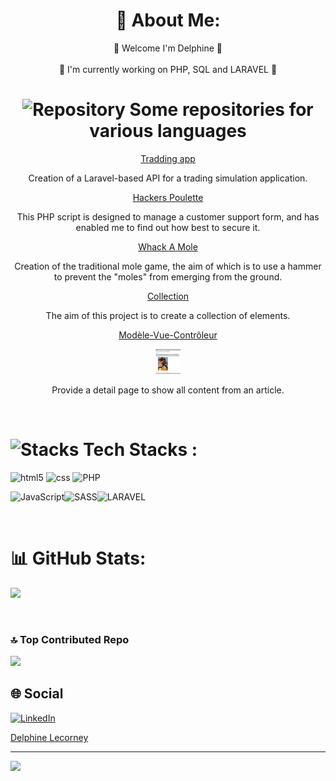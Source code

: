 <div align='center'>
  
# 💫 About Me:

🌱 Welcome I'm Delphine 🌱
<br><br>
🔭 I'm currently working on PHP, SQL and LARAVEL 🔭

# <img src="https://github.com/DelphineLecorney/DelphineLecorney/blob/main/images/git%20repository.png" alt="Repository" height="50" width="50" /> Some repositories for various languages

[Tradding app](https://github.com/DelphineLecorney/TraddingApp)
<p>Creation of a Laravel-based API for a trading simulation application. </p>

[Hackers Poulette](https://github.com/DelphineLecorney/hackers-poulette)
<p>This PHP script is designed to manage a customer support form, and has enabled me to find out how best to secure it.</p>

[Whack A Mole](https://github.com/DelphineLecorney/Whack-A-Mole)
<p>Creation of the traditional mole game, the aim of which is to use a hammer to prevent the "moles" from emerging from the ground.</p> 

[Collection](https://github.com/DelphineLecorney/Collection)
<p>The aim of this project is to create a collection of elements.</p>

[Modèle-Vue-Contrôleur ](https://github.com/DelphineLecorney/mvc/blob/main/README.md)

<img src="https://raw.githubusercontent.com/DelphineLecorney/mvc/main/public/pictures/ArticleSelected.JPG" alt="" height="40" width="40" />

<p>Provide a detail page to show all content from an article.</p>


</div>
<br>

# <img src="https://github.com/DelphineLecorney/DelphineLecorney/blob/main/images/Stacks_Logo.png" alt="Stacks" height="40" width="40" /> Tech Stacks :

<p align='left'>
  

<img src="https://github.com/DelphineLecorney/DelphineLecorney/blob/main/images/html.png" alt="html5" height="60" width="60" /> 

<img src="https://github.com/DelphineLecorney/DelphineLecorney/blob/main/images/CSS3.jpg" alt="css" height="60" width="60" /> 

<img src="https://github.com/DelphineLecorney/DelphineLecorney/blob/main/images/php.jpg" alt="PHP" height="60" width="60" /> 

![JavaScript](https://img.shields.io/badge/javascript-%23323330.svg?style=flat&logo=javascript&logoColor=%23F7DF1E)![SASS](https://img.shields.io/badge/SASS-hotpink.svg?style=flat&logo=SASS&logoColor=white)![LARAVEL](https://github.com/DelphineLecorney/DelphineLecorney/blob/main/images/Laravel.JPG)

<br>

# 📊 GitHub Stats:

![](https://github-readme-streak-stats.herokuapp.com/?user=DelphineLecorney&theme=dark&hide_border=false)

<br>

### 🔝 Top Contributed Repo
![](https://github-contributor-stats.vercel.app/api?username=DelphineLecorney&limit=5&theme=dark&combine_all_yearly_contributions=true)
</p>


## 🌐 Social 
[![LinkedIn](https://img.shields.io/badge/LinkedIn-%230077B6.svg?logo=linkedin&logoColor=white)](https://linkedin.com/in/https://www.linkedin.com/in/delphine-lecorney-539781242/) 

<div class="badge-base LI-profile-badge" data-locale="fr_FR" data-size="medium" data-theme="dark" data-type="VERTICAL" data-vanity="delphine-lecorney" data-version="v1"><a class="badge-base__link LI-simple-link" href="https://be.linkedin.com/in/delphine-lecorney?trk=profile-badge">Delphine Lecorney</a></div>
              
---
[![](https://visitcount.itsvg.in/api?id=DelphineLecorney&icon=0&color=0)](https://visitcount.itsvg.in)
